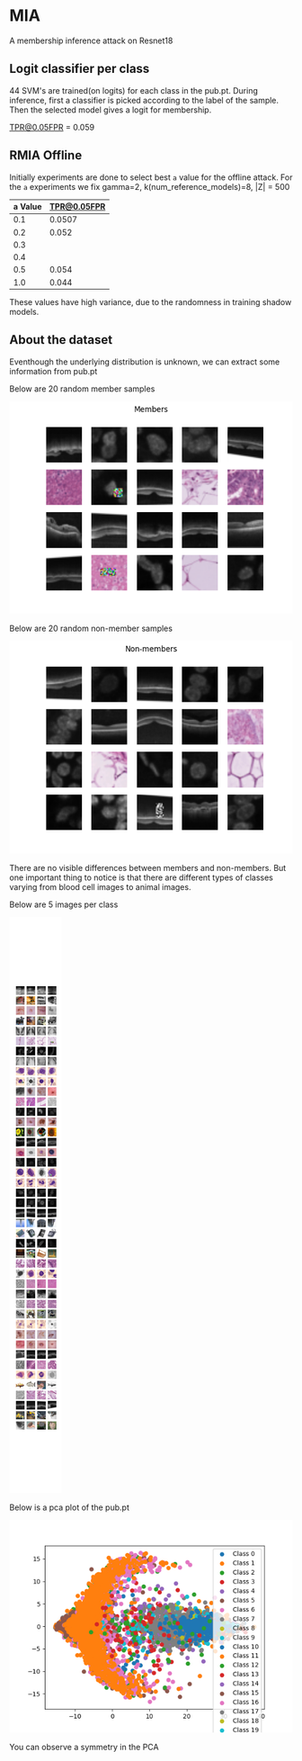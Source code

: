 # MIA
A membership inference attack on Resnet18

## Logit classifier per class

44 SVM's are trained(on logits) for each class in the pub.pt. During inference, first a classifier is picked according to the label of the sample. Then the selected model gives a logit for membership.

TPR@0.05FPR = 0.059

## RMIA Offline

Initially experiments are done to select best `a` value for the offline attack.
For the `a` experiments we fix gamma=2, k(num_reference_models)=8, |Z| = 500

| a Value | TPR@0.05FPR |
|---------|-------------|
| 0.1     | 0.0507      |
| 0.2     | 0.052       |
| 0.3     |             |
| 0.4     |             |
| 0.5     | 0.054       |
| 1.0     | 0.044       |

These values have high variance, due to the randomness in training shadow models.

## About the dataset

Eventhough the underlying distribution is unknown, we can extract some information from pub.pt

Below are 20 random member samples

![image](https://github.com/OshanJayawardana/MIA/blob/main/figures/members.png)

Below are 20 random non-member samples

![image](https://github.com/OshanJayawardana/MIA/blob/main/figures/non_members.png)

There are no visible differences between members and non-members.
But one important thing to notice is that there are different types of classes varying from blood cell images to animal images.

Below are 5 images per class

![image](https://github.com/OshanJayawardana/MIA/blob/main/figures/class_images.png)

Below is a pca plot of the pub.pt

![image](https://github.com/OshanJayawardana/MIA/blob/main/figures/pca.png)

You can observe a symmetry in the PCA
